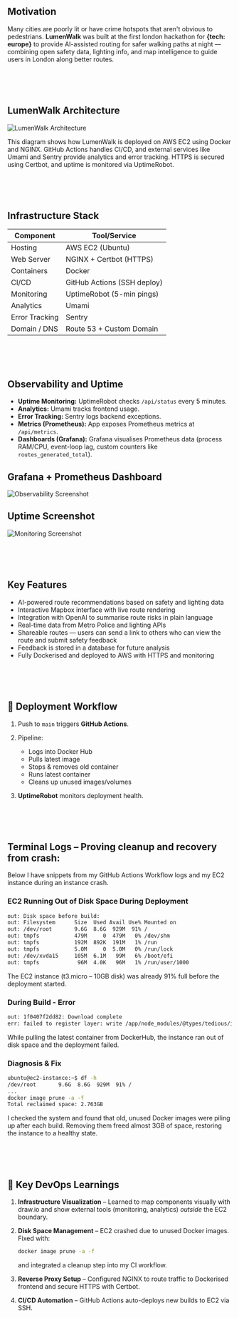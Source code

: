 ## Motivation  
Many cities are poorly lit or have crime hotspots that aren't obvious to pedestrians. **LumenWalk** was built at the first london hackathon for **{tech: europe}** to provide AI-assisted routing for safer walking paths at night — combining open safety data, lighting info, and map intelligence to guide users in London along better routes.

<br>
<br>
<br>

## LumenWalk Architecture

![LumenWalk Architecture](/architecture/lumenwalk.gif)

This diagram shows how LumenWalk is deployed on AWS EC2 using Docker and NGINX. GitHub Actions handles CI/CD, and external services like Umami and Sentry provide analytics and error tracking. HTTPS is secured using Certbot, and uptime is monitored via UptimeRobot.

<br>
<br>
<br>

## Infrastructure Stack

| Component         | Tool/Service                |
|-------------------|-----------------------------|
| Hosting           | AWS EC2 (Ubuntu)            |
| Web Server        | NGINX + Certbot (HTTPS)     |
| Containers        | Docker                      |
| CI/CD             | GitHub Actions (SSH deploy) |
| Monitoring        | UptimeRobot (5-min pings)   |
| Analytics         | Umami                       |
| Error Tracking    | Sentry                      |
| Domain / DNS      | Route 53 + Custom Domain    |

<br>
<br>
<br>

## Observability and Uptime

- **Uptime Monitoring:** UptimeRobot checks `/api/status` every 5 minutes.
- **Analytics:** Umami tracks frontend usage.
- **Error Tracking:** Sentry logs backend exceptions.
- **Metrics (Prometheus):** App exposes Prometheus metrics at `/api/metrics`.
- **Dashboards (Grafana):** Grafana visualises Prometheus data (process RAM/CPU, event-loop lag, custom counters like `routes_generated_total`).

## Grafana + Prometheus Dashboard
![Observability Screenshot](/architecture/grafanapanel.png)

## Uptime Screenshot
![Monitoring Screenshot](/architecture/uptimerobot2.png)

<br>
<br>
<br>

## Key Features  
- AI-powered route recommendations based on safety and lighting data  
- Interactive Mapbox interface with live route rendering  
- Integration with OpenAI to summarise route risks in plain language  
- Real-time data from Metro Police and lighting APIs  
- Shareable routes — users can send a link to others who can view the route and submit safety feedback  
- Feedback is stored in a database for future analysis  
- Fully Dockerised and deployed to AWS with HTTPS and monitoring  

<br>
<br>
<br>

## 📝 Deployment Workflow

1. Push to `main` triggers **GitHub Actions**.

2. Pipeline:
   - Logs into Docker Hub
   - Pulls latest image
   - Stops & removes old container
   - Runs latest container
   - Cleans up unused images/volumes

3. **UptimeRobot** monitors deployment health.

<br>
<br>
<br>

## **Terminal Logs** – Proving cleanup and recovery from crash:

Below I have snippets from my GitHub Actions Workflow logs and my EC2 instance during an instance crash.

### EC2 Running Out of Disk Space During Deployment

```bash
out: Disk space before build:
out: Filesystem      Size  Used Avail Use% Mounted on
out: /dev/root       9.6G  8.6G  929M  91% /
out: tmpfs           479M     0  479M   0% /dev/shm
out: tmpfs           192M  892K  191M   1% /run
out: tmpfs           5.0M     0  5.0M   0% /run/lock
out: /dev/xvda15     105M  6.1M   99M   6% /boot/efi
out: tmpfs            96M  4.0K   96M   1% /run/user/1000
```
The EC2 instance (t3.micro – 10GB disk) was already 91% full before the deployment started.

### During Build - Error

```bash
out: 1f0407f2dd82: Download complete
err: failed to register layer: write /app/node_modules/@types/tedious/index.d.ts: no space left on device
```
While pulling the latest container from DockerHub, the instance ran out of disk space and the deployment failed. 

### Diagnosis & Fix 

```bash
ubuntu@ec2-instance:~$ df -h
/dev/root       9.6G  8.6G  929M  91% /
...
docker image prune -a -f
Total reclaimed space: 2.763GB
```
I checked the system and found that old, unused Docker images were piling up after each build.
Removing them freed almost 3GB of space, restoring the instance to a healthy state.



<br>
<br>
<br>

## 🧠 Key DevOps Learnings

1. **Infrastructure Visualization** – Learned to map components visually with draw.io and show external tools (monitoring, analytics) *outside* the EC2 boundary.

2. **Disk Space Management** – EC2 crashed due to unused Docker images. Fixed with:
   ```bash
   docker image prune -a -f
   ```
   and integrated a cleanup step into my CI workflow.
3. **Reverse Proxy Setup** – Configured NGINX to route traffic to Dockerised frontend and secure HTTPS with Certbot.

4. **CI/CD Automation** – GitHub Actions auto-deploys new builds to EC2 via SSH.

